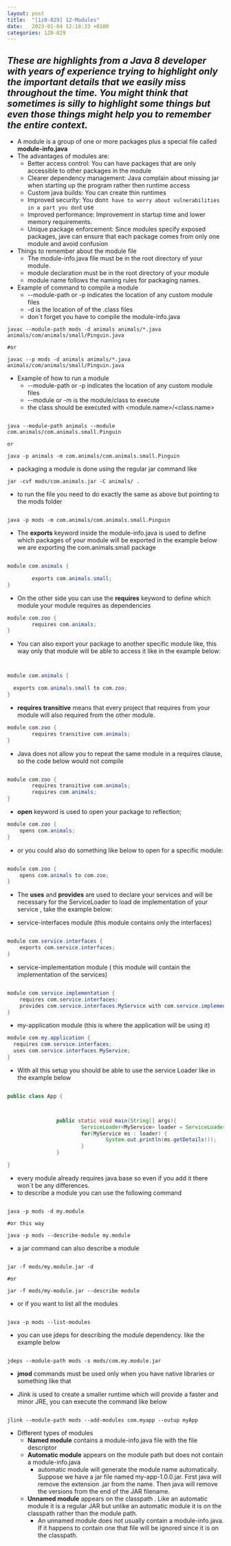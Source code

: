 ```yaml
---
layout: post
title:  "[1z0-829] 12-Modules"
date:   2023-01-04 12:18:33 +0100
categories: 1Z0-829
---
```

_These are highlights from a Java 8 developer with years of experience trying to highlight only the important details that we easily miss throughout the time.
You might think that sometimes is silly to highlight some things but even those things might help you to remember the entire context._
---

* A module is a group of one or more packages plus a special file called **module-info.java**
* The advantages of modules are:
  * Better access control: You can have packages that are only accessible to other packages in the module
  * Clearer dependency management: Java complain about missing jar when starting up the program rather then runtime access
  * Custom java builds: You can create thin runtimes
  * Improved security: You don`t have to worry about vulnerabilities in a part you don`t use
  * Improved performance: Improvement in startup time and lower memory requirements.
  * Unique package enforcement: Since modules specify exposed packages, jave can ensure that each package comes from only one module and avoid confusion
* Things to remember about the module file
  * The module-info.java file must be in the root directory of your module.
  * module declaration must be in the root directory of your module
  * module name follows the naming rules for packaging names.
* Example of command to compile a module
  * --module-path or -p indicates the location of any custom module files
  * -d is the location of of the .class files
  * don`t forget you have to compile the module-info.java

```shell
javac --module-path mods -d animals animals/*.java animals/com/animals/small/Pinguin.java

#or

javac --p mods -d animals animals/*.java animals/com/animals/small/Pinguin.java 
```

* Example of how to run a module
  * --module-path or -p indicates the location of any custom module files
  * --module or -m is the module/class to execute
  * the class should be executed with <module.name>/<class.name>

```shell

java --module-path animals --module com.animals/com.animals.small.Pinguin

or

java -p animals -m com.animals/com.animals.small.Pinguin

```
* packaging a module is done using the regular jar command like

```shell
jar -cvf mods/com.animals.jar -C animals/ .
```

* to run the file you need to do exactly the same as above but pointing to the mods folder

```shell

java -p mods -m com.animals/com.animals.small.Pinguin
```

* The **exports** keyword inside the module-info.java is used to define which packages of your module will be exported in the example below we are exporting the com.animals.small package

```java

module com.animals {

        exports com.animals.small;
}

```

* On the other side you can use the **requires** keyword to define which module your module requires as dependencies

```java
module com.zoo {
        requires com.animals;
}
```

* You can also export your package to another specific module like, this way only that module will be able to access it like in the example below:

```java


module com.animals {

  exports com.animals.small to com.zoo;
}


```

* **requires transitive** means that every project that requires from your module will also required from the other module.

```java
module com.zoo {
        requires transitive com.animals;
}
```

* Java does not allow you to repeat the same module in a requires clause, so  the code below would not compile

```java

module com.zoo {
        requires transitive com.animals;
        requires com.animals;
}
```

* **open** keyword is used to open your package to reflection;

```java
module com.zoo {
    opens com.animals;
}

```

* or you could also do something like below to open for a specific module:

```java

module com.zoo {
    opens com.animals to com.zoo;
}

```

* The **uses** and **provides** are used to declare your services and will be necessary for the ServiceLoader to load de implementation of your service , take the example below:

* service-interfaces module (this module contains only the interfaces)
```java

module com.service.interfaces {
    exports com.service.interfaces; 
}

```

* service-implementation module ( this module will contain the implementation of the services)
```java

module com.service.implementation {
    requires com.service.interfaces;
    provides com.service.interfaces.MyService with com.service.implementation.MyServiceImpl;
}

```

* my-application module (this is where the application will be using it)

```java
module com.my.application {
  requires com.service.interfaces;
  uses com.service.interfaces.MyService;
}

```

* With all this setup you should be able to use the service Loader like in the example below

```java

public class App {



                public static void main(String[] args){
                        ServiceLoader<MyService> loader = ServiceLoader.load(MyService.class);
                        for(MyService ms : loader) {
                                System.out.println(ms.getDetails());
                        }
                }

}

```

* every module already requires java.base so even if you add it there won`t be any differences.
* to describe a module you can use the following command

```shell

java -p mods -d my.module

#or this way

java -p mods --describe-module my.module

```

* a jar command can also describe a module

```shell

jar -f mods/my.module.jar -d

#or

jar -f mods/my-module.jar --describe module

```

* or if you want to list all the modules

```shell

java -p mods --list-modules

```

* you can use jdeps for describing the module dependency. like the example below

```shell

jdeps --module-path mods -s mods/com.my.module.jar

```

* **jmod** commands must be used only when you have native libraries or something like that

* Jlink is used to create a smaller runtime which will provide a faster and minor JRE, you can execute the command like below

```shell

jlink --module-path mods --add-modules com.myapp --outup myApp

```

* Different types of modules
  * **Named module** contains a module-info.java file with the file descriptor
  * **Automatic module** appears on the module path but does not contain a module-info.java
    * automatic module will generate the module name automatically. Suppose we have a jar file named my-app-1.0.0.jar. First java will remove the extension .jar from the name. Then java will remove the versions from the end of the JAR filename.
  * **Unnamed module** appears on the classpath . Like an automatic module it is a regular JAR but unlike an automatic module it is on the classpath rather than the module path.
    * An unnamed module does not usually contain a module-info.java. If it happens to contain one that file will be ignored since it is on the classpath.

